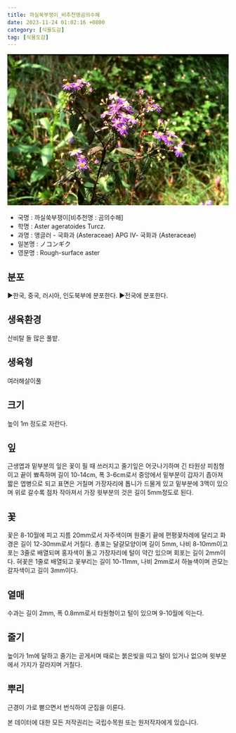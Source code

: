 ```yaml
---
title: 까실쑥부쟁이_비추천명곰의수해
date: 2023-11-24 01:02:16 +0800
category: [식물도감]
tag: [식물도감]
---
```




![까실쑥부쟁이[비추천명 : 곰의수해]](/assets/img/fileUpload/plants/basic/Compositae/Aster/8031/1_th2.JPG)
- 국명 : 까실쑥부쟁이[비추천명 : 곰의수해]
- 학명 : Aster ageratoides Turcz.
- 과명 : 앵글러 - 국화과 (Asteraceae) APG Ⅳ- 국화과 (Asteraceae)
- 일본명 : ノコンギク
- 영문명 : Rough-surface aster


## 분포
▶한국, 중국, 러시아, 인도북부에 분포한다.
▶전국에 분포한다.
## 생육환경
산비탈 돌 많은 풀밭.
## 생육형
여러해살이풀 
## 크기
높이 1m 정도로 자란다.
## 잎
근생엽과 밑부분의 잎은 꽃이 필 때 쓰러지고 줄기잎은 어긋나기하며 긴 타원상 피침형이고 끝이 뾰족하며 길이 10-14cm, 폭 3-6cm로서 중앙에서 밑부분이 갑자기 좁아져 짧은 엽병으로 되고 표면은 거칠며 가장자리에 톱니가 드물게 있고 밑부분에 3맥이 있으며 위로 갈수록 점차 작아져서 가장 윗부분의 것은 길이 5mm정도로 된다.
## 꽃
꽃은 8-10월에 피고 지름 20mm로서 자주색이며 원줄기 끝에 편평꽃차례에 달리고 화경은 길이 12-30mm로서 거칠다. 총포는 달걀모양이며 길이 5mm, 나비 8-10mm이고 포는 3줄로 배열되며 홍자색이 돌고 가장자리에 털이 약간 있으며 회포는 길이 2mm이다. 혀꽃은 1줄로 배열되고 꽃부리는 길이 10-11mm, 나비 2mm로서 하늘색이며 관모는 갈자색이고 길이 3mm이다.
## 열매
수과는 길이 2mm, 폭 0.8mm로서 타원형이고 털이 있으며 9-10월에 익는다.
## 줄기
높이가 1m에 달하고 줄기는 곧게서며 때로는 붉은빛을 띠고 털이 있거나 없으며 윗부분에서 가지가 갈라지며 거칠다.
## 뿌리
근경이 가로 뻗으면서 번식하여 군집을 이룬다.






본 데이터에 대한 모든 저작권리는 국립수목원 또는 원저작자에게 있습니다.
